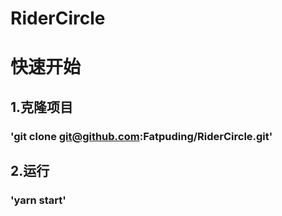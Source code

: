 # RiderCircle
# 快速开始
## 1.克隆项目
### 'git clone git@github.com:Fatpuding/RiderCircle.git'
## 2.运行
### 'yarn start'

